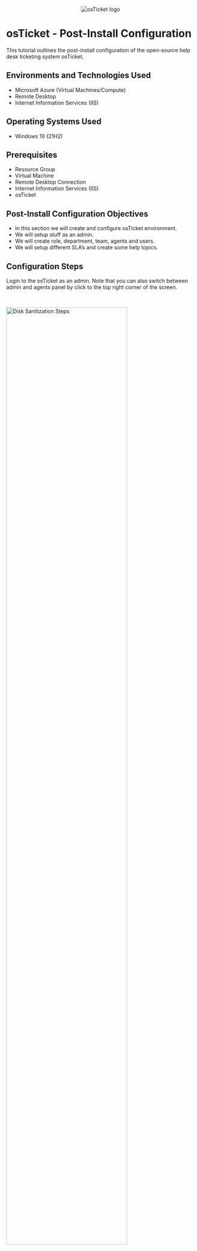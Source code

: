 <p align="center">
<img src="https://i.imgur.com/Clzj7Xs.png" alt="osTicket logo"/>
</p>

<h1>osTicket - Post-Install Configuration</h1>
This tutorial outlines the post-install configuration of the open-source help desk ticketing system osTicket.<br />


<h2>Environments and Technologies Used</h2>

- Microsoft Azure (Virtual Machines/Compute)
- Remote Desktop
- Internet Information Services (IIS)

<h2>Operating Systems Used </h2>

- Windows 10</b> (21H2)

<h2>Prerequisites</h2>

- Resource Group
- Virtual Machine
- Remote Desktop Connection
- Internet Information Services (IIS)
- osTicket

<h2>Post-Install Configuration Objectives</h2>

- In this section we will create and configure osTicket environment.
- We will setup stuff as an admin.
- We will create role, department, team, agents and users.
- We will setup different SLA’s and create some help topics.

<h2>Configuration Steps</h2>
</p>
<p>
Login to the osTicket as an admin. Note that you can also switch between admin and agents panel by click to the top right corner of the screen.
</p>
<br />
<p>
<img src="https://i.imgur.com/ShJmDqO.png" height="80%" width="80%" alt="Disk Sanitization Steps"/>
</p>
<p>
Role is the permission granted to agents per department that they have access to. Each role has a different set of permission that can be checked or unchecked for the agent given that role in association of the department that they have access to. Here we will create a role called supreme admin and we will give people who have this supreme admin role to the access of everything.
  
  
Admin Panel -> Agents -> Roles
Add new role>Supreme admin
  

After adding a new role go to the permission and check all of the boxes, click task and check all of the boxes, click knowledgebase and check the box.

</p>
<br />

<p>
<img src="https://i.imgur.com/gL3PXY1.png" height="80%" width="80%" alt="Disk Sanitization Steps"/>
</p>
<p>
The ticket gets associated with the department and that specific department will takecare of that ticket.
  
  
Admin Panel -> Agents -> Departments
Add new department>System Administrator

</p>
<br />

<p>
<img src="https://i.imgur.com/X9CgYtn.png" height="80%" width="80%" alt="Disk Sanitization Steps"/>
</p>
<p>
  
The group of every department best members make one team.
  

Admin Panel -> Agents -> Teams
  
  
Level I Support
  
  
Level II Support
  
  
Add level II support and in members add yourself kanza in that team.


</p>
<br />

<p>
<img src="https://i.imgur.com/CBGcTRq.png" height="80%" width="80%" alt="Disk Sanitization Steps"/>
</p>
<p>

Admin Panel -> Settings -> User Settings
  
  
Registration Required: Require registration and login to create tickets 
  
  
</p>
<br />
<p>
<img src="https://i.imgur.com/tXl04pT.png" height="80%" width="80%" alt="Disk Sanitization Steps"/>
</p>
<p>



Agent is the person who solve the ticket.
  
Admin Panel -> Agents -> Add New
You can add anyone to the agent list by creating their user’s name, email, and password. In this case I added jane doe and john does as agents.
  
  
Jane Doe  
Access> Set to System Administrators>Set role to supreme admin>check permission>check teams and to level II support and create
  
  
John Doe 
Access>support>role set to view only>Extended Access set to support and create


</p>
<br />

<p>
<img src="https://i.imgur.com/uwwXNBM.png" height="80%" width="80%" alt="Disk Sanitization Steps"/>
</p>
<p>

We can also add the End users. End user are the person who can create their own ticket.
  
  
Agent Panel -> Users -> Add New

Karen 
 

  
</p>
<br />

<p>
<img src="https://i.imgur.com/hgxaaOQ.png" height="80%" width="80%" alt="Disk Sanitization Steps"/>
</p>
<p>
Add karen and ken to the end user.
</p>
<br />

<p>
<img src="https://i.imgur.com/TTGKh4f.png" height="80%" width="80%" alt="Disk Sanitization Steps"/>
</p>
<p>
SLA is the time frame on how long the ticket is going to open and then the help desk will be going to close the ticket.
  
  
Admin Panel -> Manage -> SLA


</p>
<br />
<p>
<img src="https://i.imgur.com/1GRonhI.png" height="80%" width="80%" alt="Disk Sanitization Steps"/>
</p>
<p>
Add these three SLA's
  
Sev-A (1 hour, 24/7)
  
  
Sev-B (4 hours, 24/7)

  
Sev-C (8 hours, business hours)
  
</p>
<br />

<p>
<img src="https://i.imgur.com/7yNI5Gi.png" height="80%" width="80%" alt="Disk Sanitization Steps"/>
</p>
<p>
End user can choose the problem about what they are going to need help with, and to do this go to the
Admin Panel -> Manage -> Help Topics

  
Business Critical Outage

  
Personal Computer Issues

  
Equipment Request

  
Password Reset

</p>
<br />

<p>
